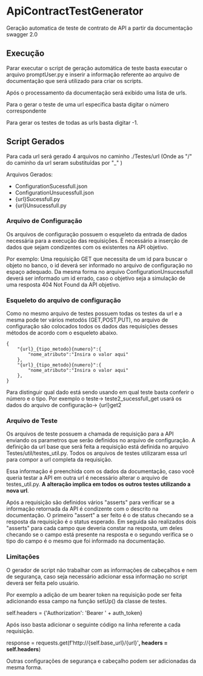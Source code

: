 # ApiContractTestGenerator
Geração automatica de teste de contrato de API a partir da documentação swagger 2.0

## Execução
Parar executar o script de geração automática de teste basta executar o arquivo promptUser.py e inserir a informação referente ao arquivo de documentação que será utilizado para criar os scripts.

Após o processamento da documentação será exibido uma lista de urls.

Para o gerar o teste de uma url especifica basta digitar o número correspondente

Para gerar os testes de todas as urls basta digitar -1.

## Script Gerados
Para cada url será gerado 4 arquivos no caminho ./Testes/url (Onde as "/" do caminho da url seram substituídas por "_" )

Arquivos Gerados:
* ConfigurationSucessfull.json
* ConfigurationUnsucessfull.json
* {url}Sucessfull.py
* {url}Unsucessfull.py

### Arquivo de Configuração
Os arquivos de configuração possuem o esqueleto da entrada de dados necessária para a execução das requisições. È necessário a inserção de dados que sejam condizentes com os existentes na API objetivo.

Por exemplo: Uma requisição GET que necessita de um id para buscar o objeto no banco, o id deverá ser informado no arquivo de configuração no espaço adequado. Da mesma forma no arquivo ConfigurationUnsucessfull deverá ser informado um id errado, caso o objetivo seja a simulação de uma resposta 404 Not Found da API objetivo.

### Esqueleto do arquivo de configuração
Como no mesmo arquivo de testes possuem todas os testes da url e a mesma pode ter vários metodós (GET,POST,PUT), no arquivo de configuração são colocados todos os dados das requisições desses métodos de acordo com o esqueleto abaixo.
```
{
	"{url}_{tipo_metodo}{numero}":{
		"nome_atributo":"Insira o valor aqui" 
	},
	"{url}_{tipo_metodo}{numero}":{
		"nome_atributo":"Insira o valor aqui" 
	},
}
```
Para distinguir qual dado está sendo usando em qual teste basta conferir o número e o tipo. Por exemplo o teste-> teste2_sucessfull_get usará os dados do arquivo de configuração-> {url}get2

### Arquivo de Teste
Os arquivos de teste possuem a chamada de requisição para a API enviando os parametros que serão definidos no arquivo de configuração. A definição da url base que será feita a requisição está definida no arquivo Testes/util/testes_util.py. Todos os arquivos de testes utilizaram essa url para compor a url completa da requisição. 

Essa informação é preenchida com os dados da documentação, caso você queria testar a API em outra url é necessário alterar o arquivo de testes_util.py. **A alteração implica em todos os outros testes utilizando a nova url**.

Após a requisição são definidos vários "asserts" para verificar se a informação retornada da API é condizente com o descrito na documentação. O primeiro "assert" a ser feito é o de status checando se a resposta da requisição é o status esperado. Em seguida são realizados dois "asserts" para cada campo que deveria constar na resposta, um deles checando se o campo está presente na resposta e o segundo verifica se o tipo do campo é o mesmo que foi informado na documentação.

### Limitações
O gerador de script não trabalhar com as informações de cabeçalhos e nem de segurança, caso seja necessário adicionar essa informação no script deverá ser feita pelo usuário.

Por exemplo a adição de um bearer token na requisição pode ser feita adicionando essa campo na função setUp() da classe de testes.

self.headers = {'Authorization': 'Bearer ' + auth_token}

Após isso basta adicionar o seguinte código na linha referente a cada requisição.

response = requests.get(f'http://{self.base_url}/{url}'**, headers = self.headers**)

Outras configurações de segurança e cabeçalho podem ser adicionadas da mesma forma.
